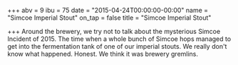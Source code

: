+++
abv = 9
ibu = 75
date = "2015-04-24T00:00:00-00:00"
name = "Simcoe Imperial Stout"
on_tap = false
title = "Simcoe Imperial Stout"

+++
Around the brewery, we try not to talk about the mysterious Simcoe Incident of 2015. The time when a whole bunch of Simcoe hops managed to get into the fermentation tank of one of our imperial stouts. We really don't know what happened. Honest. We think it was brewery gremlins.